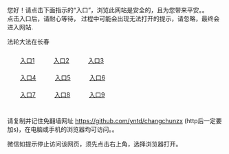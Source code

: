 您好！请点击下面指示的“入口”，浏览此网站是安全的，且为您带来平安。。 <br/>
点击入口后，请耐心等待， 过程中可能会出现无法打开的提示，请忽略，最终会进入网站. </br>

法轮大法在长春<br/>
<div style="padding:10px"><a style="margin:20px" target="_blank" href="https://d11pwe7uovbv6d.cloudfront.net/2Qpsp?wrjrwqm" id="ccLink1" rel="nofollow">入口1</a> <a target="_blank" style="margin:20px" href="https://d9hqw6gx4z9xn.cloudfront.net/2Qpsp?oewroi" id="ccLink2" rel="nofollow">入口2</a> <a style="margin:20px" target="_blank" href="https://d2gxbi7mz3lun6.cloudfront.net/2Qpsp?pygns" id="ccLink3" rel="nofollow">入口3</a></div>

<div style="padding:10px" ><a style="margin:20px" target="_blank" href="https://d11pwe7uovbv6d.cloudfront.net/2Qpsp?wrjrwqm" id="ccLink4" rel="nofollow">入口4</a> <a style="margin:20px" href="https://d9hqw6gx4z9xn.cloudfront.net/2Qpsp?oewroi" target="_blank" id="ccLink5" rel="nofollow">入口5</a> <a style="margin:20px" href="https://d2gxbi7mz3lun6.cloudfront.net/2Qpsp?pygns" target="_blank" id="ccLink6" rel="nofollow">入口6</a></div>

<div style="padding:10px"><a style="margin:20px" target="_blank" href="https://d11pwe7uovbv6d.cloudfront.net/2Qpsp?wrjrwqm" id="ccLink7" rel="nofollow">入口7</a> <a style="margin:20px" href="https://d9hqw6gx4z9xn.cloudfront.net/2Qpsp?oewroi" target="_blank" id="ccLink8" rel="nofollow">入口8</a> <a style="margin:20px" target="_blank" href="https://d2gxbi7mz3lun6.cloudfront.net/2Qpsp?pygns" id="ccLink9" rel="nofollow">入口9</a></div>

<br/>



请复制并记住免翻墙网址 https://github.com/yntd/changchunzx (http后一定要加s)，在电脑或手机的浏览器均可访问。。<br/>

微信如提示停止访问该网页，须先点击右上角，选择浏览器打开。
